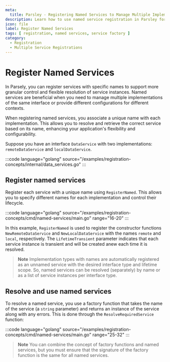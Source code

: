 ```yaml
---
meta:
  title: Parsley - Registering Named Services to Manage Multiple Implementations
description: Learn how to use named service registration in Parsley for precise control over multiple service implementations. Discover how to associate unique names with services, configure different contexts, and resolve them dynamically to create a more flexible and adaptable application architecture.
icon: file
label: Register Named Services
tags: [ registration, named services, service factory ]
category:
  - Registration
  - Multiple Service Registrations
---
```

# Register Named Services

In Parsely, you can register services with specific names to support more granular control and flexible resolution of service instances. Named services are beneficial when you need to manage multiple implementations of the same interface or provide different configurations for different contexts.

When registering named services, you associate a unique name with each implementation. This allows you to resolve and retrieve the correct service based on its name, enhancing your application's flexibility and configurability.

Suppose you have an interface `DataService` with two implementations: `remoteDataService` and `localDataService`.

:::code language="golang" source="/examples/registration-concepts/internal/data_services.go" :::

## Register named services

Register each service with a unique name using `RegisterNamed`. This allows you to specify different names for each implementation and control their lifecycle.

:::code language="golang" source="/examples/registration-concepts/cmd/named-services/main.go" range="16-20" :::

In this example, `RegisterNamed` is used to register the constructor functions `NewRemoteDataService` and `NewLocalDataService` with the names `remote` and `local`, respectively. The `LifetimeTransient` parameter indicates that each service instance is transient and will be created anew each time it is resolved.

> **Note** Implementation types with names are automatically registered as an unnamed service with the desired interface type and lifetime scope. So, named services can be resolved (separately) by name or as a list of service instances per interface type.

## Resolve and use named services

To resolve a named service, you use a factory function that takes the name of the service (a `string` parameter) and returns an instance of the service along with any errors. This is done through the `ResolveRequiredService` function:

:::code language="golang" source="/examples/registration-concepts/cmd/named-services/main.go" range="25-32" :::

> **Note** You can combine the concept of factory functions and named services, but you must ensure that the signature of the factory function is the same for all named services.